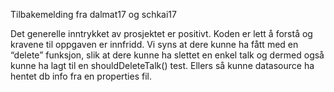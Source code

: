 Tilbakemelding fra dalmat17 og schkai17

Det generelle inntrykket av prosjektet er positivt. Koden er lett å forstå og kravene til oppgaven er innfridd.
Vi syns at dere kunne ha fått med en “delete” funksjon, slik at dere kunne ha slettet en enkel talk og dermed også kunne ha lagt til en shouldDeleteTalk() test.
Ellers så kunne datasource ha hentet db info fra en properties fil.

